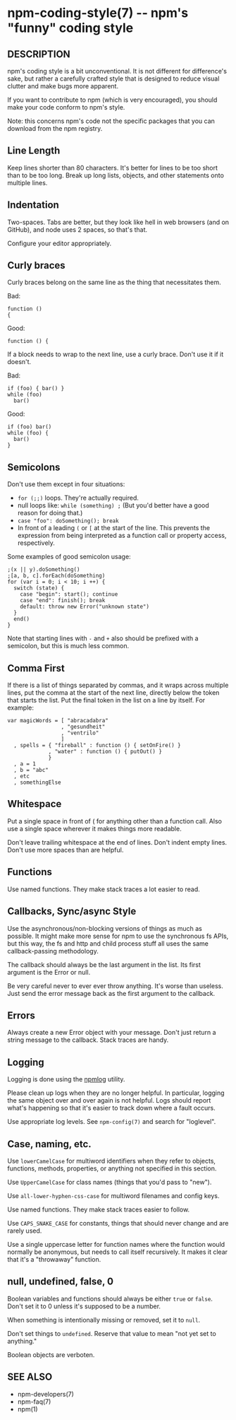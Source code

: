 npm-coding-style(7) -- npm's "funny" coding style
=================================================




<extoc></extoc>

## DESCRIPTION

npm's coding style is a bit unconventional.  It is not different for
difference's sake, but rather a carefully crafted style that is
designed to reduce visual clutter and make bugs more apparent.

If you want to contribute to npm (which is very encouraged), you should
make your code conform to npm's style.

Note: this concerns npm's code not the specific packages that you can download from the npm registry.

## Line Length

Keep lines shorter than 80 characters.  It's better for lines to be
too short than to be too long.  Break up long lists, objects, and other
statements onto multiple lines.

## Indentation

Two-spaces.  Tabs are better, but they look like hell in web browsers
(and on GitHub), and node uses 2 spaces, so that's that.

Configure your editor appropriately.

## Curly braces

Curly braces belong on the same line as the thing that necessitates them.

Bad:

    function ()
    {

Good:

    function () {

If a block needs to wrap to the next line, use a curly brace.  Don't
use it if it doesn't.

Bad:

    if (foo) { bar() }
    while (foo)
      bar()

Good:

    if (foo) bar()
    while (foo) {
      bar()
    }

## Semicolons

Don't use them except in four situations:

* `for (;;)` loops.  They're actually required.
* null loops like: `while (something) ;` (But you'd better have a good
  reason for doing that.)
* `case "foo": doSomething(); break`
* In front of a leading `(` or `[` at the start of the line.
  This prevents the expression from being interpreted
  as a function call or property access, respectively.

Some examples of good semicolon usage:

    ;(x || y).doSomething()
    ;[a, b, c].forEach(doSomething)
    for (var i = 0; i < 10; i ++) {
      switch (state) {
        case "begin": start(); continue
        case "end": finish(); break
        default: throw new Error("unknown state")
      }
      end()
    }

Note that starting lines with `-` and `+` also should be prefixed
with a semicolon, but this is much less common.

## Comma First

If there is a list of things separated by commas, and it wraps
across multiple lines, put the comma at the start of the next
line, directly below the token that starts the list.  Put the
final token in the list on a line by itself.  For example:

    var magicWords = [ "abracadabra"
                     , "gesundheit"
                     , "ventrilo"
                     ]
      , spells = { "fireball" : function () { setOnFire() }
                 , "water" : function () { putOut() }
                 }
      , a = 1
      , b = "abc"
      , etc
      , somethingElse

## Whitespace

Put a single space in front of ( for anything other than a function call.
Also use a single space wherever it makes things more readable.

Don't leave trailing whitespace at the end of lines.  Don't indent empty
lines.  Don't use more spaces than are helpful.

## Functions

Use named functions.  They make stack traces a lot easier to read.

## Callbacks, Sync/async Style

Use the asynchronous/non-blocking versions of things as much as possible.
It might make more sense for npm to use the synchronous fs APIs, but this
way, the fs and http and child process stuff all uses the same callback-passing
methodology.

The callback should always be the last argument in the list.  Its first
argument is the Error or null.

Be very careful never to ever ever throw anything.  It's worse than useless.
Just send the error message back as the first argument to the callback.

## Errors

Always create a new Error object with your message.  Don't just return a
string message to the callback.  Stack traces are handy.

## Logging

Logging is done using the [npmlog](https://github.com/npm/npmlog)
utility.

Please clean up logs when they are no longer helpful.  In particular,
logging the same object over and over again is not helpful.  Logs should
report what's happening so that it's easier to track down where a fault
occurs.

Use appropriate log levels.  See `npm-config(7)` and search for
"loglevel".

## Case, naming, etc.

Use `lowerCamelCase` for multiword identifiers when they refer to objects,
functions, methods, properties, or anything not specified in this section.

Use `UpperCamelCase` for class names (things that you'd pass to "new").

Use `all-lower-hyphen-css-case` for multiword filenames and config keys.

Use named functions.  They make stack traces easier to follow.

Use `CAPS_SNAKE_CASE` for constants, things that should never change
and are rarely used.

Use a single uppercase letter for function names where the function
would normally be anonymous, but needs to call itself recursively.  It
makes it clear that it's a "throwaway" function.

## null, undefined, false, 0

Boolean variables and functions should always be either `true` or
`false`.  Don't set it to 0 unless it's supposed to be a number.

When something is intentionally missing or removed, set it to `null`.

Don't set things to `undefined`.  Reserve that value to mean "not yet
set to anything."

Boolean objects are verboten.

## SEE ALSO

* npm-developers(7)
* npm-faq(7)
* npm(1)
